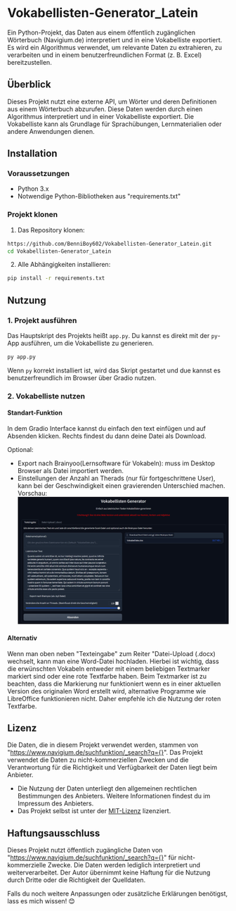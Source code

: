 # Vokabellisten-Generator_Latein

Ein Python-Projekt, das Daten aus einem öffentlich zugänglichen Wörterbuch (Navigium.de) interpretiert und in eine Vokabelliste exportiert. Es wird ein Algorithmus verwendet, um relevante Daten zu extrahieren, zu verarbeiten und in einem benutzerfreundlichen Format (z. B. Excel) bereitzustellen.

## Überblick

Dieses Projekt nutzt eine externe API, um Wörter und deren Definitionen aus einem Wörterbuch abzurufen. Diese Daten werden durch einen Algorithmus interpretiert und in einer Vokabelliste exportiert. Die Vokabelliste kann als Grundlage für Sprachübungen, Lernmaterialien oder andere Anwendungen dienen.

## Installation

### Voraussetzungen

- Python 3.x
- Notwendige Python-Bibliotheken aus "requirements.txt"

### Projekt klonen

1. Das Repository klonen:

```bash
https://github.com/BenniBoy602/Vokabellisten-Generator_Latein.git
cd Vokabellisten-Generator_Latein
```

2. Alle Abhängigkeiten installieren:

```bash
pip install -r requirements.txt
```

## Nutzung

### 1. Projekt ausführen

Das Hauptskript des Projekts heißt `app.py`. Du kannst es direkt mit der `py`-App ausführen, um die Vokabelliste zu generieren.

```bash
py app.py
```

Wenn `py` korrekt installiert ist, wird das Skript gestartet und due kannst es benutzerfreundlich im Browser über Gradio nutzen.

### 2. Vokabelliste nutzen
#### Standart-Funktion
In dem Gradio Interface kannst du einfach den text einfügen und auf Absenden klicken.
Rechts findest du dann deine Datei als Download.

Optional:
- Export nach Brainyoo(Lernsoftware für Vokabeln): muss im Desktop Browser als Datei importiert werden.
- Einstellungen der Anzahl an Therads (nur für fortgeschrittene User), kann bei der Geschwindigkeit einen gravierenden Unterschied machen.
Vorschau:
![alt text](https://github.com/BenniBoy602/Vokabellisten-Generator_Latein/blob/main/images/Interface.png "Interface Vorschau")

#### Alternativ
Wenn man oben neben "Texteingabe" zum Reiter "Datei-Upload (.docx) wechselt, kann man eine Word-Datei hochladen. Hierbei ist wichtig, dass die erwünschten Vokabeln entweder mit einem beliebigen Textmarker markiert sind oder eine rote Textfarbe haben. Beim Textmarker ist zu beachten, dass die Markierung nur funktioniert wenn es in einer aktuellen Version des originalen Word erstellt wird, alternative Programme wie LibreOffice funktionieren nicht. Daher empfehle ich die Nutzung der roten Textfarbe.

## Lizenz

Die Daten, die in diesem Projekt verwendet werden, stammen von "https://www.navigium.de/suchfunktion/_search?q={}". Das Projekt verwendet die Daten zu nicht-kommerziellen Zwecken und die Verantwortung für die Richtigkeit und Verfügbarkeit der Daten liegt beim Anbieter.

- Die Nutzung der Daten unterliegt den allgemeinen rechtlichen Bestimmungen des Anbieters. Weitere Informationen findest du im Impressum des Anbieters.
- Das Projekt selbst ist unter der [MIT-Lizenz](https://opensource.org/licenses/MIT) lizenziert.

## Haftungsausschluss

Dieses Projekt nutzt öffentlich zugängliche Daten von "https://www.navigium.de/suchfunktion/_search?q={}" für nicht-kommerzielle Zwecke. Die Daten werden lediglich interpretiert und weiterverarbeitet. Der Autor übernimmt keine Haftung für die Nutzung durch Dritte oder die Richtigkeit der Quelldaten.


Falls du noch weitere Anpassungen oder zusätzliche Erklärungen benötigst, lass es mich wissen! 😊
